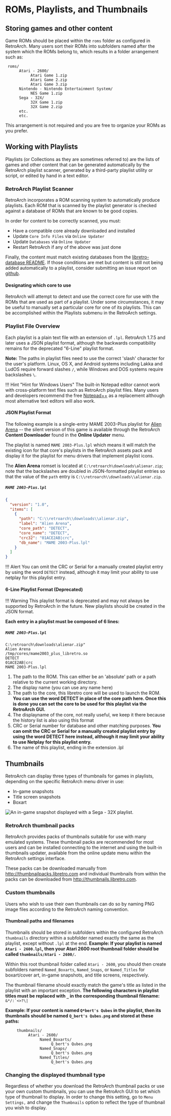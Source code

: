 # ROMs, Playlists, and Thumbnails

## Storing games and other content
Game ROMs should be placed within the `roms` folder as configured in RetroArch. Many users sort their ROMs into subfolders named after the system which the ROMs belong to, which results in a folder arrangement such as:


     roms/
          Atari - 2600/
               Atari Game 1.zip
               Atari Game 2.zip
               Atari Game 3.zip
          Nintendo - Nintendo Entertainment System/
               NES Game 1.zip
          Sega - 32X/
               32X Game 1.zip
               32X Game 2.zip
          etc.
          etc.
          
This arrangement is not required and you are free to organize your ROMs as you prefer.

## Working with Playlists
Playlists (or Collections as they are sometimes referred to) are the lists of games and other content that can be generated automatically by the RetroArch playlist scanner, generated by a third-party playlist utility or script, or edited by hand in a text editor.

### RetroArch Playlist Scanner

RetroArch incorporates a ROM scanning system to automatically produce playlists. Each ROM that is scanned by the playlist generator is checked against a database of ROMs that are known to be good copies.

In order for content to be correctly scanned, you must:

  - Have a compatible core already downloaded and installed
  - Update `Core Info Files` via `Online Updater`
  - Update `Databases` via `Online Updater`
  - Restart RetroArch if any of the above was just done

Finally, the content must match existing databases from the [libretro-database README](#sources). If those conditions are met but content is still not being added automatically to a playlist, consider submitting an issue report on [github](https://www.github.com/libretro/RetroArch/issues).

#### Designating which core to use

RetroArch will attempt to detect and use the correct core for use with the ROMs that are used as part of a playlist. Under some circumstances, it may be useful to manually set a particular core for one of its playlists. This can be accomplished within the Playlists submenu in the RetroArch settings.

### Playlist File Overview

Each playlist is a plain text file with an extension of `.lpl`. RetroArch 1.7.5 and later uses a JSON playlist format, although the backwards compatibility remains for the deprecated "6-Line" playlist format.

**Note:** The paths in playlist files need to use the correct 'slash' character for the user's platform. Linux, OS X, and Android systems including Lakka and LudOS require forward slashes `/`, while Windows and DOS systems require backslashes `\`.

!!! Hint "Hint for Windows Users"
    The built-in Notepad editor cannot work with cross-platform text files such as RetroArch playlist files. Many users and developers recommend the free [Notepad++](https://notepad-plus-plus.org/) as a replacement although most alternative text editors will also work.

#### JSON Playlist Format

The following example is a single-entry MAME 2003-Plus playlist for [Alien Arena](https://www.arcade-museum.com/game_detail.php?game_id=6850) -- the silent version of this game is available through the RetroArch **Content Downloader** found in the **Online Updater** menu.

The playlist is named `MAME 2003-Plus.lpl` which means it will match the existing icon for that core's playlists in the RetroArch assets pack and display it for the playlist for menu drivers that implement playlist icons. 

The **Alien Arena** romset is located at `C:\retroarch\downloads\alienar.zip`; note that the backslashes are doubled in JSON-formatted playlist entries so that the value of the `path` entry is `C:\\retroarch\\downloads\\alienar.zip`.

##### `MAME 2003-Plus.lpl`
```json
{
  "version": "1.0",
  "items": [
    {
      "path": "C:\\retroarch\\downloads\\alienar.zip",
      "label": "Alien Arena",
      "core_path": "DETECT",
      "core_name": "DETECT",
      "crc32": "01ACE2AB|crc",
      "db_name": "MAME 2003-Plus.lpl"
    }
  ]
}
```

!!! Alert
    You can omit the CRC or Serial for a manually created playlist entry by using the word `DETECT`  instead, although it may limit your ability to use netplay for this playlist entry.

#### 6-Line Playlist Format (Deprecated)

!!! Warning
    This playlist format is deprecated and may not always be supported by RetroArch in the future. New playlists should be created in the JSON format.

**Each entry in a playlist must be composed of 6 lines:**

##### `MAME 2003-Plus.lpl`
```
C:\retroarch\downloads\alienar.zip"
Alien Arena
/tmp/cores/mame2003_plus_libretro.so
DETECT
01ACE2AB|crc
MAME 2003-Plus.lpl
```

1. The path to the ROM. This can either be an 'absolute' path or a path relative to the current working directory.
2. The display name (you can use any name here)
3. The path to the core, this libretro core will be used to launch the ROM. **You can use the word DETECT in place of the core path here. Once this is done you can set the core to be used for this playlist via the RetroArch GUI.**
4. The displayname of the core, not really useful, we keep it there because the history list is also using this format
5. CRC or Serial number for database and other matching purposes. **You can omit the CRC or Serial for a manually created playlist entry by using the word DETECT here instead, although it may limit your ability to use Netplay for this playlist entry.**
6. The name of this playlist, ending in the extension .lpl

## Thumbnails

RetroArch can display three types of thumbnails for games in playlists, depending on the specific RetroArch menu driver in use:

* In-game snapshots
* Title screen snapshots
* Boxart

![An in-game snapshot displayed with a Sega - 32X playlist.](http://www.lakka.tv/doc/images/thumbnails.png "An in-game snapshot displayed with a Sega - 32X playlist.")

### RetroArch thumbnail packs
RetroArch provides packs of thumbnails suitable for use with many emulated systems. These thumbnail packs are recommended for most users and can be installed connecting to the internet and using the built-in thumbnails updater, available from the online update menu within the RetroArch settings interface.

These packs can be downloaded manually from http://thumbnailpacks.libretro.com and individual thumbnails from within the packs can be downloaded from http://thumbnails.libretro.com.

### Custom thumbnails
Users who wish to use their own thumbnails can do so by naming PNG image files according to the RetroArch naming convention.

#### Thumbnail paths and filenames
Thumbnails should be stored in subfolders within the configured RetroArch `thumbnails` directory within a subfolder named exactly the same as the playlist, except without `.lpl` at the end. **Example: If your playlist is named `Atari - 2600.lpl`, then your Atari 2600 root thumbnail folder should be called `thumbnails/Atari - 2600/`.**

Within this root thumbnail folder called `Atari - 2600`, you should then create subfolders named `Named_Boxarts`, `Named_Snaps`, or `Named_Titles` for boxart/cover art, in-game snapshots, and title screens, respectively. 

The thumbnail filename should exactly match the game's title as listed in the playlist with an important exception. **The following characters in playlist titles must be replaced with `_` in the corresponding thumbnail filename:** `` &*/:`<>?\| ``

**Example: If your content is named `Q*bert's Qubes` in the playlist, then its thumbnails should be named `Q_bert's Qubes.png` and stored at these paths:**

```
     thumbnails/
          Atari - 2600/
               Named_Boxarts/
                    Q_bert's Qubes.png
               Named_Snaps/
                    Q_bert's Qubes.png
               Named_Titles/
                    Q_bert's Qubes.png
```


### Changing the displayed thumbnail type
Regardless of whether you download the RetroArch thumbnail packs or use your own custom thumbnails, you can use the RetroArch GUI to set which type of thumbnail to display. In order to change this setting, go to `Menu Settings,` and change the `Thumbnails` option to reflect the type of thumbnail you wish to display.
